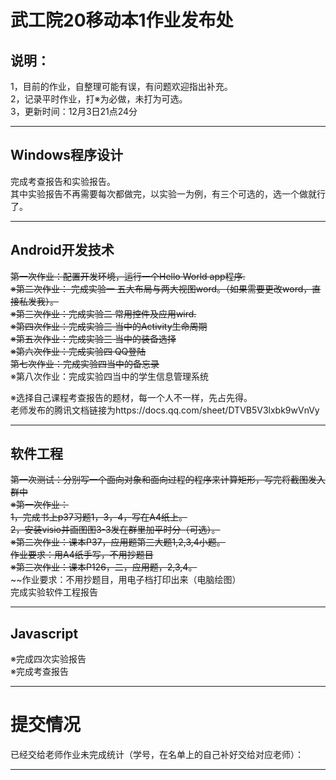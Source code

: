 # 武工院20移动本1作业发布处
## 说明：
1，目前的作业，自整理可能有误，有问题欢迎指出补充。   
2，记录平时作业，打※为必做，未打为可选。        
3，更新时间：12月3日21点24分                                                         
        
***
## Windows程序设计
完成考查报告和实验报告。                                     
其中实验报告不再需要每次都做完，以实验一为例，有三个可选的，选一个做就行了。

***         
## Android开发技术      
~~第一次作业：配置开发环境，运行一个Hello World app程序.~~      
~~※第二次作业： 完成实验一 五大布局与两大视图word。（如果需要更改word，直接私发我）。~~         
~~※第三次作业：完成实验二 常用控件及应用wird.~~            
~~※第四次作业：完成实验三 当中的Activity生命周期~~         
~~※第五次作业：完成实验三 当中的装备选择~~                
~~※第六次作业：完成实验四 QQ登陆~~        
~~第七次作业：完成实验四当中的备忘录~~                        
※第八次作业：完成实验四当中的学生信息管理系统               
                                 
※选择自己课程考查报告的题材，每一个人不一样，先占先得。        
老师发布的腾讯文档链接为https://docs.qq.com/sheet/DTVB5V3lxbk9wVnVy                                                     

***
## 软件工程
~~第一次测试：分别写一个面向对象和面向过程的程序来计算矩形，写完将截图发入群中~~       
~~※第一次作业：~~     
~~1，完成书上p37习题1，3，4，写在A4纸上。~~       
~~2，安装visio并画图图3-3发在群里加平时分（可选）。~~         
~~※第二次作业：课本P37，应用题第三大题1,2,3,4小题。~~                                    
~~作业要求：用A4纸手写，不用抄题目~~                                             
~~※第三次作业：课本P126，二，应用题，2,3,4。~~                              
~~作业要求：不用抄题目，用电子档打印出来（电脑绘图）                                           
完成实验软件工程报告                                        

***
## Javascript                     
※完成四次实验报告                    
※完成考查报告                       

***
# 提交情况        
已经交给老师作业未完成统计（学号，在名单上的自己补好交给对应老师）：          

***
